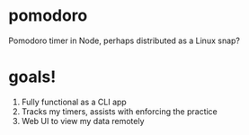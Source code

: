 # pomodoro
Pomodoro timer in Node, perhaps distributed as a Linux snap?

# goals!

  1. Fully functional as a CLI app
  2. Tracks my timers, assists with enforcing the practice
  3. Web UI to view my data remotely
